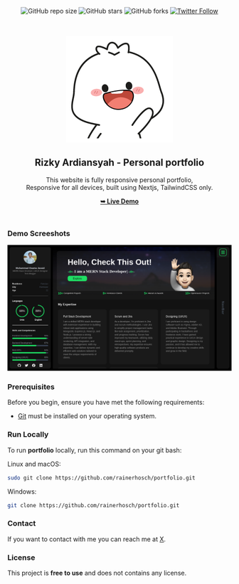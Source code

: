 <div align="center">

![GitHub repo size](https://img.shields.io/github/repo-size/rainerhosch/portfolio)
![GitHub stars](https://img.shields.io/github/stars/rainerhosch/portfolio?style=social)
![GitHub forks](https://img.shields.io/github/forks/rainerhosch/portfolio?style=social)
[![Twitter Follow](https://img.shields.io/twitter/follow/onchainmfer?style=social)](https://twitter.com/intent/follow?screen_name=onchainmfer)

<br />
  <br />

<img src="./public/images/main.png" />

<h2 align="center">Rizky Ardiansyah - Personal portfolio</h2>

This website is fully responsive personal portfolio, <br />Responsive for all devices, built using Nextjs, TailwindCSS only.

<a href="https://rizkyoktan.my.id/"><strong>➥ Live Demo</strong></a>

</div>

<br />

### Demo Screeshots

![Rizky Portfolio Desktop Demo](./public/readme-images/portfolio.png "Desktop Demo")

### Prerequisites

Before you begin, ensure you have met the following requirements:

- [Git](https://git-scm.com/downloads "Download Git") must be installed on your operating system.

### Run Locally

To run **portfolio** locally, run this command on your git bash:

Linux and macOS:

```bash
sudo git clone https://github.com/rainerhosch/portfolio.git
```

Windows:

```bash
git clone https://github.com/rainerhosch/portfolio.git
```

### Contact

If you want to contact with me you can reach me at [X](https://www.x.com/onchainmfer).

### License

This project is **free to use** and does not contains any license.

